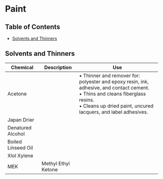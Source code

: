 # Paint

## Table of Contents
* [Solvents and Thinners](#solvents-and-thinners)

## Solvents and Thinners

Chemical | Description | Use
---------|-------------|----
Acetone |  | • Thinner and remover for: polyester and epoxy resin, ink, adhesive, and contact cement. <br> • Thins and cleans fiberglass resins. <br> • Cleans up dried paint, uncured lacquers, and label adhesives.
Japan Drier | |
Denatured Alcohol | |
Boiled Linseed Oil | |
Xlol Xylene | |
MEK | Methyl Ethyl Ketone |
